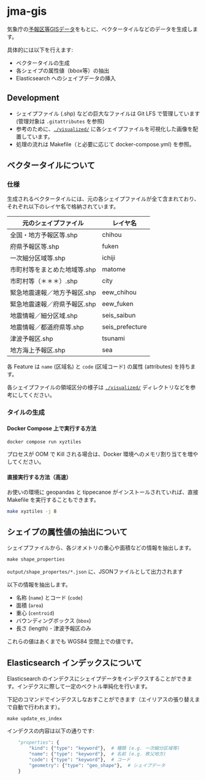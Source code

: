 # jma-gis

気象庁の[予報区等GISデータ](https://www.data.jma.go.jp/developer/gis.html)をもとに、ベクタータイルなどのデータを生成します。

具体的には以下を行えます:

- ベクタータイルの生成
- 各シェイプの属性値（bbox等）の抽出
- Elasticsearch へのシェイプデータの挿入

## Development

- シェイプファイル (.shp) などの巨大なファイルは Git LFS で管理しています (管理対象は `.gitattributes` を参照)
- 参考のために、[`./visualized/`](./visualized/) に各シェイプファイルを可視化した画像を配置しています。
- 処理の流れは Makefile（と必要に応じて docker-compose.yml) を参照。

## ベクタータイルについて

### 仕様

生成されるベクタータイルには、元の各シェイプファイルが全て含まれており、それぞれ以下のレイヤ名で格納されています。

| 元のシェイプファイル | レイヤ名 |
| -- | -- |
| 全国・地方予報区等.shp | chihou |
| 府県予報区等.shp | fuken |
| 一次細分区域等.shp | ichiji |
| 市町村等をまとめた地域等.shp | matome |
| 市町村等（＊＊＊）.shp | city |
| 緊急地震速報／地方予報区.shp | eew_chihou |
| 緊急地震速報／府県予報区.shp | eew_fuken |
| 地震情報／細分区域.shp | seis_saibun |
| 地震情報／都道府県等.shp | seis_prefecture |
| 津波予報区.shp | tsunami |
| 地方海上予報区.shp | sea |

各 Feature は `name` (区域名) と `code` (区域コード) の属性 (attributes) を持ちます。

各シェイプファイルの領域区分の様子は [`./visualized/`](./visualized/) ディレクトリなどを参考にしてください。

### タイルの生成

#### Docker Compose 上で実行する方法

```bash
docker compose run xyztiles
```

プロセスが OOM で Kill される場合は、Docker 環境へのメモリ割り当てを増やしてください。

#### 直接実行する方法（高速）

お使いの環境に geopandas と tippecanoe がインストールされていれば、直接 Makefile を実行することもできます。

```bash
make xyztiles -j 8
```


## シェイプの属性値の抽出について

シェイプファイルから、各ジオメトリの重心や面積などの情報を抽出します。

```console
make shape_properties
```

`output/shape_propertes/*.json` に、JSONファイルとして出力されます

以下の情報を抽出します。

- 名称 (`name`) とコード (`code`)
- 面積 (`area`)
- 重心 (`centroid`)
- バウンディングボックス (`bbox`)
- 長さ (length) - 津波予報区のみ

これらの値はあくまでも WGS84 空間上での値です。

## Elasticsearch インデックスについて

Elasticsearch のインデクスにシェイプデータをインデクスすることができます。インデクスに際して一定のベクトル単純化を行います。

下記のコマンドでインデクスしなおすことができます（エイリアスの張り替えまで自動で行われます）。

```console
make update_es_index
```

インデクスの内容は以下の通りです:

```python
    "properties": {
        "kind": {"type": "keyword"},  # 種類 (e.g. 一次細分区域等)
        "name": {"type": "keyword"},  # 名前 (e.g. 秩父地方)
        "code": {"type": "keyword"},  # コード
        "geometry": {"type": "geo_shape"},  # シェイプデータ
    }
```
